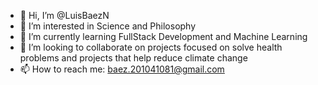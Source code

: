 - 👋 Hi, I’m @LuisBaezN
- 👀 I’m interested in Science and Philosophy 
- 🌱 I’m currently learning FullStack Development and Machine Learning
- 💞️ I’m looking to collaborate on projects focused on solve health problems and projects that help reduce climate change
- 📫 How to reach me: baez.201041081@gmail.com

<!---
LuisBaezN/LuisBaezN is a ✨ special ✨ repository because its `README.md` (this file) appears on your GitHub profile.
You can click the Preview link to take a look at your changes.
--->
